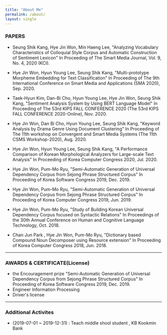 ```yaml
---
title: "About Me"
permalink: /about/
layout: single
---
```


### PAPERS

- Seung Shik Kang, Hye Jin Won, Min Haeng Lee, "Analyzing Vocabulary Characteristics of Colloquial Style Corpus and Automatic Construction of Sentiment Lexicon" In Proceeding of The Smart Media Journal, Vol. 9, No. 4, 2020 (KCI).
- Hye Jin Won, Hyun Young Lee, Seung Shik Kang, "Multi-prototype Morpheme Embedding for Text Classification" In Proceeding of The 9th International Conference on Smart Media and Applications (SMA 2020), Sep. 2020.
- Taek-Hyun Kim, Dan-Bi Cho, Hyun Young Lee, Hye Jin Won, Seung Shik Kang, "Sentiment Analysis System by Using BERT Language Model" In Proceeding of The 53rd KIPS FALL CONFERENCE 2020 (The 53rd KIPS FALL CONFERENCE 2020-Online), Nov. 2020.
- Hye Jin Won, Dan Bi Cho, Hyun Young Lee, Seung Shik Kang, "Keyword Analysis by Drama Genre Using Document Clustering" In Proceeding of The 11th workshop on Convergent and Smart Media Systems (The 11th CSMS Workshop-2020), Aug. 2020.
- Hye Jin Won, Hyun Young Lee, Seung Shik Kang, "A Performance Comparison of Korean Morphological Analyzers for Large-scale Text Analysis" In Proceeding of Korea Computer Congress 2020, Jul. 2020.

- Hye Jin Won, Pum-Mo Ryu, "Semi-Automatic Generation of Universal Dependency Corpus from Sejong Phrase Structured Corpus" In Proceeding of Korea Software Congress 2019, Dec. 2019.
- Hye Jin Won, Pum-Mo Ryu, "Semi-Automatic Generation of Universal Dependency Corpus from Sejong Phrase Structured Corpus" In Proceeding of Korea Computer Congress 2019, Jun. 2019.
- Hye Jin Won, Pum-Mo Ryu, "Study of Building Korean Universal Dependency Corpus focused on Syntactic Relations" In Proceedings of the 30th Annual Conference on Human and Cognitive Language Technology, Oct. 2018.
- Chan Jun Park , Hye Jin Won, Pum-Mo Ryu, "Dictionary based Compound Noun Decomposer using Resource extension" In Proceeding of Korea Computer Congress 2018, Jun. 2018.

---
### AWARDS & CERTIFICATE(License)
- the Encouragement prize "Semi-Automatic Generation of Universal Dependency Corpus from Sejong Phrase Structured Corpus"  In Proceeding of Korea Software Congress 2019, Dec. 2019.
- Engineer Information Processing
- Driver's license
---
### Additional Activites
- (2019-07-01 ~ 2019-12-31) : Teach middle shool student , KB Kookmin Bank
